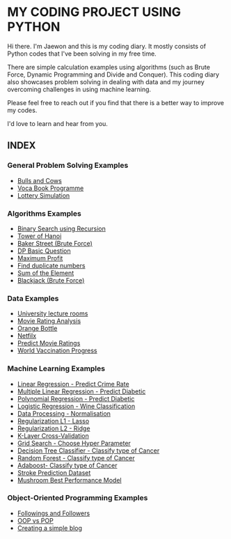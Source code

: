 # MY CODING PROJECT USING PYTHON

Hi there. I'm Jaewon and this is my coding diary. It mostly consists of Python codes that I've been solving in my free time.

There are simple calculation examples using algorithms (such as Brute Force, Dynamic Programming and Divide and Conquer). This coding diary also showcases problem solving in dealing with data and my journey overcoming challenges in using machine learning.

Please feel free to reach out if you find that there is a better way to improve my codes.

I'd love to learn and hear from you. 

## INDEX

### General Problem Solving Examples
- [Bulls and Cows](https://github.com/jaewon4067/Codes_with_Python/blob/main/problem%20solving/Bulls%20and%20Cows.py)
- [Voca Book Programme](https://github.com/jaewon4067/Codes_with_Python/blob/main/problem%20solving/Vocabulary%20book%20programme.py)
- [Lottery Simulation](https://github.com/jaewon4067/Codes_with_Python/blob/main/problem%20solving/Lottery%20Simulation.py)

### Algorithms Examples
- [Binary Search using Recursion](https://github.com/jaewon4067/Codes_with_Python/blob/main/Algorithms%20Examples/Binary%20Search%20using%20Recursion.py)
- [Tower of Hanoi](https://github.com/jaewon4067/Codes_with_Python/blob/main/Algorithms%20Examples/Tower%20of%20Hanoi.py)
- [Baker Street (Brute Force)](https://github.com/jaewon4067/Codes_with_Python/blob/main/Algorithms%20Examples/Baker%20Street%20(Brute%20Force).py)
- [DP Basic Question](https://github.com/jaewon4067/Codes_with_Python/blob/main/Algorithms%20Examples/DP%20Basic%20Question.py)
- [Maximum Profit](https://github.com/jaewon4067/Codes_with_Python/blob/main/Algorithms%20Examples/Maximum%20Profit.py)
- [Find duplicate numbers](https://github.com/jaewon4067/Codes_with_Python/blob/main/Algorithms%20Examples/Find%20duplicate%20numbers.py)
- [Sum of the Element](https://github.com/jaewon4067/Codes_with_Python/blob/main/Algorithms%20Examples/Sum%20of%20the%20Element.py)
- [Blackjack (Brute Force)](https://github.com/jaewon4067/Codes_with_Python/blob/main/Algorithms%20Examples/Blackjack%20(Brute%20Force).py)

### Data Examples
- [University lecture rooms](https://github.com/jaewon4067/Codes_with_Python/blob/main/Data%20Examples/University%20lecture%20rooms.ipynb)
- [Movie Rating Analysis](https://github.com/jaewon4067/Codes_with_Python/blob/main/Data%20Examples/Movie%20rating%20analysis.ipynb)
- [Orange Bottle](https://github.com/jaewon4067/Codes_with_Python/blob/main/Data%20Examples/Orange%20Bottle.ipynb)
- [Netfilx](https://github.com/jaewon4067/Codes_with_Python/blob/main/Data%20Examples/Netfilx.ipynb)
- [Predict Movie Ratings](https://github.com/jaewon4067/Codes_with_Python/blob/main/Data%20Examples/Predict%20Movie%20Ratings.ipynb)
- [World Vaccination Progress](https://github.com/jaewon4067/Codes_with_Python/blob/main/Data%20Examples/World%20Vaccination%20Progress.ipynb)

### Machine Learning Examples
- [Linear Regression - Predict Crime Rate](https://github.com/jaewon4067/Codes_with_Python/blob/main/Machine%20Learning/Linear%20Regression%20-%20Predict%20Crime%20rate.ipynb)
- [Multiple Linear Regression - Predict Diabetic](https://github.com/jaewon4067/Codes_with_Python/blob/main/Machine%20Learning/Multiple%20Linear%20Regression%20-%20Predict%20Diabetic.ipynb)
- [Polynomial Regression - Predict Diabetic](https://github.com/jaewon4067/Codes_with_Python/blob/main/Machine%20Learning/Polynomial%20Regression%20-%20Predict%20Diabetic.ipynb)
- [Logistic Regression - Wine Classification](https://github.com/jaewon4067/Codes_with_Python/blob/main/Machine%20Learning/Logistic%20Regression%20-%20Wine%20Classification.ipynb)
- [Data Processing - Normalisation](https://github.com/jaewon4067/Codes_with_Python/blob/main/Machine%20Learning/Data%20Processing%20-%20Normalisation.ipynb)
- [Regularization L1 - Lasso](https://github.com/jaewon4067/Codes_with_Python/blob/main/Machine%20Learning/Regularization%20L1%20-%20Lasso%20.ipynb)
- [Regularization L2 - Ridge](https://github.com/jaewon4067/Codes_with_Python/blob/main/Machine%20Learning/Regularization%20L2%20-%20Ridge%20.ipynb)
- [K-Layer Cross-Validation](https://github.com/jaewon4067/Codes_with_Python/blob/main/Machine%20Learning/K-Layer%20Cross-Validation.ipynb)
- [Grid Search - Choose Hyper Parameter](https://github.com/jaewon4067/Codes_with_Python/blob/main/Machine%20Learning/Grid%20Search%20-%20Choose%20Hyper%20Parameter.ipynb)
- [Decision Tree Classifier - Classify type of Cancer](https://github.com/jaewon4067/Codes_with_Python/blob/main/Machine%20Learning/Decision%20Tree%20Classifier%20-%20Classify%20type%20of%20Cancer.ipynb)
- [Random Forest - Classify type of Cancer](https://github.com/jaewon4067/Codes_with_Python/blob/main/Machine%20Learning/Random%20Forest%20-%20Classify%20type%20of%20Cancer.ipynb)
- [Adaboost- Classify type of Cancer](https://github.com/jaewon4067/Codes_with_Python/blob/main/Adaboost-%20Classify%20type%20of%20Cancer.ipynb)
- [Stroke Prediction Dataset](https://github.com/jaewon4067/Codes_with_Python/blob/main/Machine%20Learning/Stroke%20Prediction%20Dataset.ipynb)
- [Mushroom Best Performance Model](https://github.com/jaewon4067/Codes_with_Python/blob/main/Machine%20Learning/Mushroom%20Best%20Performance%20Model.ipynb)


### Object-Oriented Programming Examples
- [Followings and Followers](https://github.com/jaewon4067/Codes_with_Python/blob/main/Object-oriented%20programming/Followings%20and%20Followers.py)
- [OOP vs POP](https://github.com/jaewon4067/Codes_with_Python/blob/main/Object-oriented%20programming/OOP%20vs%20POP.py)
- [Creating a simple blog](https://github.com/jaewon4067/Codes_with_Python/blob/main/Object-oriented%20programming/Creating%20a%20simple%20blog.py)

  

